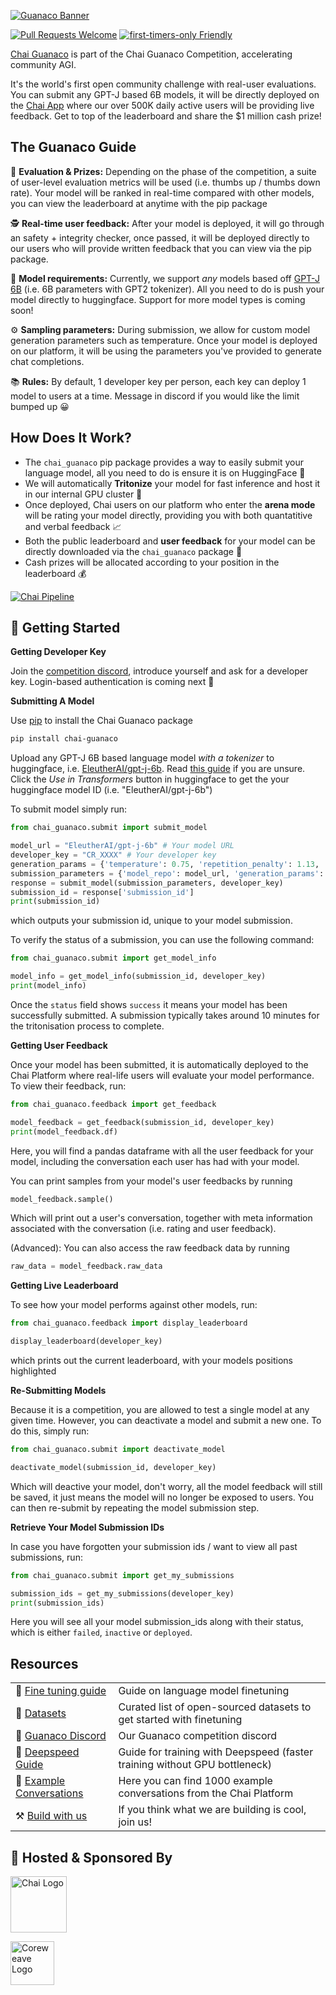 [![Guanaco Banner](https://imgur.com/wJHIeAU.png)](https://www.chai-research.com/competition.html)

[![Pull Requests Welcome](https://img.shields.io/badge/PRs-welcome-brightgreen.svg?style=flat)](http://makeapullrequest.com)
[![first-timers-only Friendly](https://img.shields.io/badge/first--timers--only-friendly-blue.svg)](http://www.firsttimersonly.com/)

[Chai Guanaco](https://www.chai-research.com/competition.html) is part of the Chai Guanaco Competition, accelerating community AGI.

It's the world's first open community challenge with real-user evaluations. You can submit any GPT-J based 6B models, it will be directly deployed on the [Chai App](https://apps.apple.com/us/app/chai-chat-with-ai-bots/id1544750895) where our over 500K daily active users will be providing live feedback. Get to top of the leaderboard and share the $1 million cash prize!


## The Guanaco Guide

🥇 **Evaluation & Prizes:** Depending on the phase of the competition, a suite of user-level evaluation metrics will be used (i.e. thumbs up / thumbs down rate). Your model will be ranked in real-time compared with other models, you can view the leaderboard at anytime with the pip package

🕵️ **Real-time user feedback:** After your model is deployed, it will go through an safety + integrity checker, once passed, it will be deployed directly to our users who will provide written feedback that you can view via the pip package.

🤖 **Model requirements:** Currently, we support *any* models based off [GPT-J 6B](https://huggingface.co/EleutherAI/gpt-j-6b) (i.e. 6B parameters with GPT2 tokenizer). All you need to do is push your model directly to huggingface. Support for more model types is coming soon!

⚙️ **Sampling parameters:** During submission, we allow for custom model generation parameters such as temperature. Once your model is deployed on our platform, it will be using the parameters you've provided to generate chat completions.

📚 **Rules:** By default, 1 developer key per person, each key can deploy 1 model to users at a time. Message in discord if you would like the limit bumped up 😀


## How Does It Work?

-   The `chai_guanaco` pip package provides a way to easily submit your language model, all you need to do is ensure it is on HuggingFace 🤗
-   We will automatically **Tritonize** your model for fast inference and host it in our internal GPU cluster 🚀
-   Once deployed, Chai users on our platform who enter the **arena mode** will be rating your model directly, providing you with both quantatitive and verbal feedback 📈
-   Both the public leaderboard and **user feedback** for your model can be directly downloaded via the `chai_guanaco` package 🧠
-   Cash prizes will be allocated according to your position in the leaderboard 💰

[![Chai Pipeline](https://imgur.com/LtMWOAq.png)](https://www.chai-research.com/competition.html)

## 🚀 Getting Started

**Getting Developer Key**

Join the [competition discord](https://discord.gg/7mXdjAkw2s), introduce yourself and ask for a developer key. Login-based authentication is coming next 🤗


**Submitting A Model**

Use [pip](https://github.com/pypa/pip) to install the Chai Guanaco package

```sh
pip install chai-guanaco
```

Upload any GPT-J 6B based language model *with a tokenizer* to huggingface, i.e. [EleutherAI/gpt-j-6b](https://huggingface.co/EleutherAI/gpt-j-6b). Read [this guide](https://huggingface.co/docs/transformers/model_sharing) if you are unsure. Click the *Use in Transformers* button in huggingface to get the your huggingface model ID (i.e. "EleutherAI/gpt-j-6b")

To submit model simply run:

```python
from chai_guanaco.submit import submit_model

model_url = "EleutherAI/gpt-j-6b" # Your model URL
developer_key = "CR_XXXX" # Your developer key
generation_params = {'temperature': 0.75, 'repetition_penalty': 1.13, 'top_p': 0, "top_k": 0}
submission_parameters = {'model_repo': model_url, 'generation_params': generation_params}
response = submit_model(submission_parameters, developer_key)
submission_id = response['submission_id']
print(submission_id)
````
which outputs your submission id, unique to your model submission.

To verify the status of a submission, you can use the following command:

```python
from chai_guanaco.submit import get_model_info

model_info = get_model_info(submission_id, developer_key)
print(model_info)
```
Once the `status` field shows `success` it means your model has been successfully submitted. A submission typically takes around 10 minutes for the tritonisation process to complete.

**Getting User Feedback**

Once your model has been submitted, it is automatically deployed to the Chai Platform where real-life users will evaluate your model performance. To view their feedback, run:

```python
from chai_guanaco.feedback import get_feedback

model_feedback = get_feedback(submission_id, developer_key)
print(model_feedback.df)
```

Here, you will find a pandas dataframe with all the user feedback for your model, including the conversation each user has had with your model.

You can print samples from your model's user feedbacks by running

```python
model_feedback.sample()
```

Which will print out a user's conversation, together with meta information associated with the conversation (i.e. rating and user feedback).

(Advanced): You can also access the raw feedback data by running

```python
raw_data = model_feedback.raw_data
```


**Getting Live Leaderboard**

To see how your model performs against other models, run:
```python
from chai_guanaco.feedback import display_leaderboard

display_leaderboard(developer_key)
```
which prints out the current leaderboard, with your models positions highlighted

**Re-Submitting Models**

Because it is a competition, you are allowed to test a single model at any given time. However, you can deactivate a model and submit a new one. To do this, simply run:

```python
from chai_guanaco.submit import deactivate_model

deactivate_model(submission_id, developer_key)
```
Which will deactive your model, don't worry, all the model feedback will still be saved, it just means the model will no longer be exposed to users. You can then re-submit by repeating the model submission step.

**Retrieve Your Model Submission IDs**

In case you have forgotten your submission ids / want to view all past submissions, run:

```python
from chai_guanaco.submit import get_my_submissions

submission_ids = get_my_submissions(developer_key)
print(submission_ids)
```
Here you will see all your model submission_ids along with their status, which is either `failed`, `inactive` or `deployed`.


## Resources
|                                                                        |                                                                                                 |
| ---------------------------------------------------------------------- | ------------------------------------------------------------------------------------------------|
| 📒 [Fine tuning guide](https://huggingface.co/docs/transformers/training) | Guide on language model finetuning                                                           |
| 💾 [Datasets](https://dataset-ideas.tiiny.site/) | Curated list of open-sourced datasets to get started with finetuning                                                  |
| 💖 [Guanaco Discord](https://haystack.deepset.ai/tutorials)                   | Our Guanaco competition discord                                                          |
|🚀 [Deepspeed Guide](https://huggingface.co/docs/transformers/main_classes/deepspeed)     | Guide for training with Deepspeed (faster training without GPU bottleneck)    |
|💬 [Example Conversations](https://huggingface.co/docs/transformers/main_classes/deepspeed)     | Here you can find 1000 example conversations from the Chai Platform     |
| ⚒️ [Build with us](https://boards.greenhouse.io/nexus/jobs/5319721003)| If you think what we are building is cool, join us!|


## 🦙 Hosted & Sponsored By

<a href="https://www.chai-research.com/"><img src="https://imgur.com/u3rOQDJ.png" alt="Chai Logo" height="90"/></a>

<a href="https://www.coreweave.com/"><img src="https://imgur.com/oJyuH8q.png" alt="Coreweave Logo" height="70"/></a>
